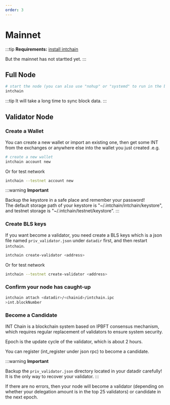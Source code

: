 ```yaml
---
order: 3
---
```


# Mainnet

:::tip
**Requirements:** [install intchain](2-install.md)

But the mainnet has not startted yet.
:::

## Full Node

```bash
# start the node (you can also use "nohup" or "systemd" to run in the background)
intchain 
```

:::tip
It will take a long time to sync block data.
:::

## Validator Node

### Create a Wallet

You can create a new wallet or import an existing one, then get some INT from the exchanges or anywhere else into the wallet you just created .e.g.

```bash
# create a new wallet
intchain account new
```

Or for test network
```bash
intchain --testnet account new
```

:::warning
**Important**

Backup the keystore in a safe place and remember your password!  
The default storage path of your keystore is "~/.intchain/intchain/keystore", and testnet storage is "~/.intchain/testnet/keystore".
:::


### Create BLS keys

If you want become a validator, you need create a BLS keys which is a json file named `priv_validator.json` under `datadir` first, and then restart `intchain`.

```bash
intchain create-validator <address>
```

Or for test network
```bash
intchain --testnet create-validator <address>
```


### Confirm your node has caught-up

```bash
intchain attach <datadir>/<chainid>/intchain.ipc
>int.blockNumber
```

### Become a Candidate

INT Chain is a blockchain system based on IPBFT consensus mechanism, which requires regular replacement of validators to ensure system security.

Epoch is the update cycle of the validator, which is about 2 hours.

You can register (int_register under json rpc) to become a candidate.


:::warning
**Important**

Backup the `priv_validator.json` directory located in your datadir carefully! It is the only way to recover your validator.
:::

If there are no errors, then your node will become a validator  (depending on whether your delegation amount is in the top 25 validators) or candidate in the next epoch.
